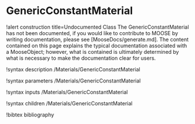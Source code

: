 <!-- MOOSE Documentation Stub: Remove this when content is added. -->

# GenericConstantMaterial

!alert construction title=Undocumented Class
The GenericConstantMaterial has not been documented, if you would like to contribute to MOOSE by
writing documentation, please see [MooseDocs/generate.md]. The content contained on this page explains
the typical documentation associated with a MooseObject; however, what is contained is ultimately
determined by what is necessary to make the documentation clear for users.

!syntax description /Materials/GenericConstantMaterial

!syntax parameters /Materials/GenericConstantMaterial

!syntax inputs /Materials/GenericConstantMaterial

!syntax children /Materials/GenericConstantMaterial

!bibtex bibliography
